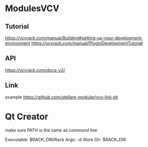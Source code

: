 # ModulesVCV

## Tutorial
https://vcvrack.com/manual/Building#setting-up-your-development-environment
https://vcvrack.com/manual/PluginDevelopmentTutorial

## API

https://vcvrack.com/docs-v2/

## Link

example https://github.com/stellare-modular/vcv-link.git

# Qt Creator

make sure PATH is the same as command line

Executable: $RACK_DIR/Rack
Args: -d
Work Dir:  $RACK_DIR

